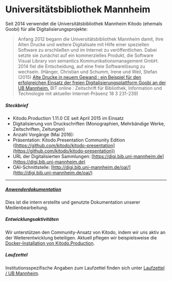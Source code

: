 # Universitätsbibliothek Mannheim

Seit 2014 verwendet die Universitätsbibliothek Mannheim Kitodo (ehemals Goobi) für alle Digitalisierungsprojekte:

> Anfang 2012 begann die Universitätsbibliothek Mannheim damit, ihre Alten Drucke und weitere Digitalisate mit Hilfe einer speziellen Software zu erschließen und im Internet zu veröffentlichen. Dabei setzte sie zunächst 
auf ein kommerzielles Produkt, die Software Visual Library von semantics Kommunikationsmanagement GmbH. 2014 fiel die Entscheidung, auf eine freie Softwarelösung zu wechseln. (Hänger, Christian und Schumm, Irene und Weil, Stefan (2015) [Alte Drucke in neuem Gewand : ein Beispiel für den erfolgreichen Einsatz der freien Digitalisierungsplattform Goobi an der UB Mannheim.](http://ub-madoc.bib.uni-mannheim.de/39340) BIT online : Zeitschrift für Bibliothek, Information und Technologie mit aktueller Internet-Präsenz 18 3 231-239)

##### _Steckbrief_ 

- Kitodo.Production 1.11.0 CE seit April 2015 im Einsatz
- Digitalisierung von Druckschriften (Monographien, Mehrbändige Werke, Zeitschriften, Zeitungen)
- Anzahl Vorgänge (Mai 2016): 
- Präsentation: Kitodo.Presentation Community Edition ([https://github.com/kitodo/kitodo-presentation](https://github.com/kitodo/kitodo-presentation))
- URL der Digitalisierten Sammlungen: [https://digi.bib.uni-mannheim.de](https://digi.bib.uni-mannheim.de)
- OAI-Schnittstelle: [http://digi.bib.uni-mannheim.de/oai/](http://digi.bib.uni-mannheim.de/oai/)

---

##### _[Anwenderdokumentation](https://digi.bib.uni-mannheim.de/kitodo/AnwenderdokuKitodoProduction_160713.pdf)_

Dies ist die intern erstellte und genutzte Dokumentation unserer Medienbearbeitung.
 
##### _Entwicklungsaktivitäten_

Wir unterstützen den Community-Ansatz von Kitodo, indem wir uns aktiv an der Weiterentwicklung beteiligen. Aktuell pflegen wir beispielsweise die [Docker-Installation von Kitodo.Production](https://hub.docker.com/r/kitodo/production/).

##### _Laufzettel_

Institutionsspezifische Angaben zum Laufzettel finden sich unter [Laufzettel / UB Mannheim](../../../Using/Anwenderhandbuch/V_1.11/Laufzettel.md). 

